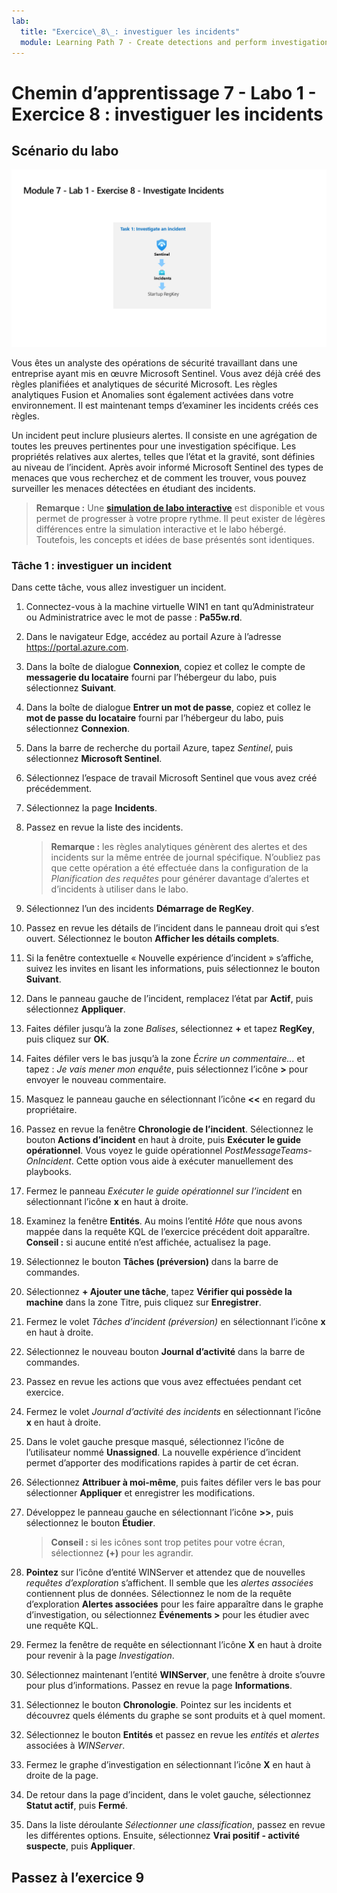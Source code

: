 ```yaml
---
lab:
  title: "Exercice\_8\_: investiguer les incidents"
  module: Learning Path 7 - Create detections and perform investigations using Microsoft Sentinel
---
```


# Chemin d’apprentissage 7 - Labo 1 - Exercice 8 : investiguer les incidents

## Scénario du labo

![Vue d’ensemble du labo](../Media/SC-200-Lab_Diagrams_Mod7_L1_Ex8.png)

Vous êtes un analyste des opérations de sécurité travaillant dans une entreprise ayant mis en œuvre Microsoft Sentinel. Vous avez déjà créé des règles planifiées et analytiques de sécurité Microsoft. Les règles analytiques Fusion et Anomalies sont également activées dans votre environnement. Il est maintenant temps d’examiner les incidents créés ces règles.

Un incident peut inclure plusieurs alertes. Il consiste en une agrégation de toutes les preuves pertinentes pour une investigation spécifique. Les propriétés relatives aux alertes, telles que l’état et la gravité, sont définies au niveau de l’incident. Après avoir informé Microsoft Sentinel des types de menaces que vous recherchez et de comment les trouver, vous pouvez surveiller les menaces détectées en étudiant des incidents.

>**Remarque :** Une **[simulation de labo interactive](https://mslabs.cloudguides.com/guides/SC-200%20Lab%20Simulation%20-%20Investigate%20incidents)** est disponible et vous permet de progresser à votre propre rythme. Il peut exister de légères différences entre la simulation interactive et le labo hébergé. Toutefois, les concepts et idées de base présentés sont identiques. 


### Tâche 1 : investiguer un incident

Dans cette tâche, vous allez investiguer un incident.

1. Connectez-vous à la machine virtuelle WIN1 en tant qu’Administrateur ou Administratrice avec le mot de passe : **Pa55w.rd**.  

1. Dans le navigateur Edge, accédez au portail Azure à l’adresse https://portal.azure.com.

1. Dans la boîte de dialogue **Connexion**, copiez et collez le compte de **messagerie du locataire** fourni par l’hébergeur du labo, puis sélectionnez **Suivant**.

1. Dans la boîte de dialogue **Entrer un mot de passe**, copiez et collez le **mot de passe du locataire** fourni par l’hébergeur du labo, puis sélectionnez **Connexion**.

1. Dans la barre de recherche du portail Azure, tapez *Sentinel*, puis sélectionnez **Microsoft Sentinel**.

1. Sélectionnez l’espace de travail Microsoft Sentinel que vous avez créé précédemment.

1. Sélectionnez la page **Incidents**.

1. Passez en revue la liste des incidents.

    >**Remarque :** les règles analytiques génèrent des alertes et des incidents sur la même entrée de journal spécifique. N’oubliez pas que cette opération a été effectuée dans la configuration de la *Planification des requêtes* pour générer davantage d’alertes et d’incidents à utiliser dans le labo.
  
1. Sélectionnez l’un des incidents **Démarrage de RegKey**.

1. Passez en revue les détails de l’incident dans le panneau droit qui s’est ouvert. Sélectionnez le bouton **Afficher les détails complets**.

1. Si la fenêtre contextuelle « Nouvelle expérience d’incident » s’affiche, suivez les invites en lisant les informations, puis sélectionnez le bouton **Suivant**.

1. Dans le panneau gauche de l’incident, remplacez l’état par **Actif**, puis sélectionnez **Appliquer**.

1. Faites défiler jusqu’à la zone *Balises*, sélectionnez **+** et tapez **RegKey**, puis cliquez sur **OK**.

1. Faites défiler vers le bas jusqu’à la zone *Écrire un commentaire...* et tapez : *Je vais mener mon enquête*, puis sélectionnez l’icône **>** pour envoyer le nouveau commentaire.

1. Masquez le panneau gauche en sélectionnant l’icône **<<** en regard du propriétaire.

1. Passez en revue la fenêtre **Chronologie de l’incident**. Sélectionnez le bouton **Actions d’incident** en haut à droite, puis **Exécuter le guide opérationnel**. Vous voyez le guide opérationnel *PostMessageTeams-OnIncident*. Cette option vous aide à exécuter manuellement des playbooks.

1. Fermez le panneau *Exécuter le guide opérationnel sur l’incident* en sélectionnant l’icône **x** en haut à droite.

1. Examinez la fenêtre **Entités**. Au moins l’entité *Hôte* que nous avons mappée dans la requête KQL de l’exercice précédent doit apparaître. **Conseil :** si aucune entité n’est affichée, actualisez la page.

1. Sélectionnez le bouton **Tâches (préversion)** dans la barre de commandes.

1. Sélectionnez **+ Ajouter une tâche**, tapez **Vérifier qui possède la machine** dans la zone Titre, puis cliquez sur **Enregistrer**.

1. Fermez le volet *Tâches d’incident (préversion)* en sélectionnant l’icône **x** en haut à droite.

1. Sélectionnez le nouveau bouton **Journal d’activité** dans la barre de commandes.

1. Passez en revue les actions que vous avez effectuées pendant cet exercice.

1. Fermez le volet *Journal d’activité des incidents* en sélectionnant l’icône **x** en haut à droite.

1. Dans le volet gauche presque masqué, sélectionnez l’icône de l’utilisateur nommé **Unassigned**. La nouvelle expérience d’incident permet d’apporter des modifications rapides à partir de cet écran.

1. Sélectionnez **Attribuer à moi-même**, puis faites défiler vers le bas pour sélectionner **Appliquer** et enregistrer les modifications.

1. Développez le panneau gauche en sélectionnant l’icône **>>**, puis sélectionnez le bouton **Étudier**.

    >**Conseil :** si les icônes sont trop petites pour votre écran, sélectionnez **(+)** pour les agrandir.

1. **Pointez** sur l’icône d’entité WINServer et attendez que de nouvelles *requêtes d’exploration* s’affichent. Il semble que les *alertes associées* contiennent plus de données. Sélectionnez le nom de la requête d’exploration **Alertes associées** pour les faire apparaître dans le graphe d’investigation, ou sélectionnez **Événements >** pour les étudier avec une requête KQL.

1. Fermez la fenêtre de requête en sélectionnant l’icône **X** en haut à droite pour revenir à la page *Investigation*.

1. Sélectionnez maintenant l’entité **WINServer**, une fenêtre à droite s’ouvre pour plus d’informations. Passez en revue la page **Informations**.

1. Sélectionnez le bouton **Chronologie**. Pointez sur les incidents et découvrez quels éléments du graphe se sont produits et à quel moment.

1. Sélectionnez le bouton **Entités** et passez en revue les *entités* et *alertes* associées à *WINServer*.

1. Fermez le graphe d’investigation en sélectionnant l’icône **X** en haut à droite de la page.

1. De retour dans la page d’incident, dans le volet gauche, sélectionnez **Statut actif**, puis **Fermé**. 

1. Dans la liste déroulante *Sélectionner une classification*, passez en revue les différentes options. Ensuite, sélectionnez **Vrai positif - activité suspecte**, puis **Appliquer**.

## Passez à l’exercice 9
